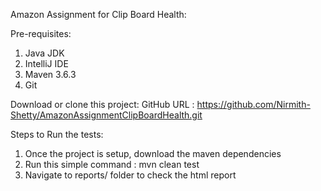 Amazon Assignment for Clip Board Health:

Pre-requisites:
1) Java JDK
2) IntelliJ IDE
3) Maven 3.6.3
4) Git

Download or clone this project:
GitHub URL : https://github.com/Nirmith-Shetty/AmazonAssignmentClipBoardHealth.git

Steps to Run the tests:
1) Once the project is setup, download the maven dependencies
2) Run this simple command : mvn clean test
3) Navigate to reports/ folder to check the html report
